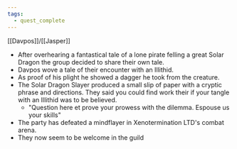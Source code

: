 ```yaml
---
tags:
  - quest_complete
---
```



[[Davpos]]/[[Jasper]]
- After overhearing a fantastical tale of a lone pirate felling a great Solar Dragon the group decided to share their own tale.
- Davpos wove a tale of their encounter with an Illithid. 
- As proof of his plight he showed a dagger he took from the creature. 
- The Solar Dragon Slayer produced a small slip of paper with a cryptic phrase and directions. They said you could find work their if your tangle with an Illithid was to be believed. 
	- "Question here et prove your prowess with the dilemma. Espouse us your skills"
- The party has defeated a mindflayer in Xenotermination LTD's combat arena. 
- They now seem to be welcome in the guild
